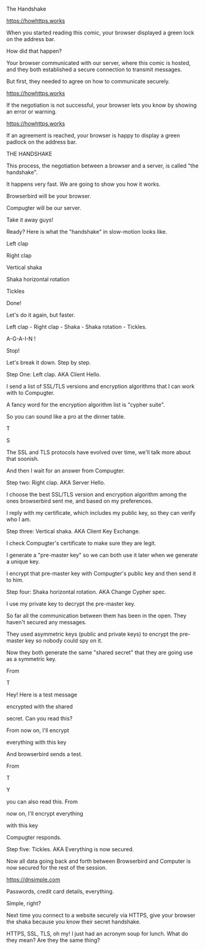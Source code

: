 
The Handshake


https://howhttps.works


When you started reading this comic, your browser displayed a green lock on the address bar.


How did that happen?


Your browser communicated with our server, where this comic is hosted, and they both established a secure connection to transmit messages.


But first, they needed to agree on how to communicate securely.


https://howhttps.works


If the negotiation is not successful, your browser lets you know by showing an error or warning.


https://howhttps.works


If an agreement is reached, your browser is happy to display a green padlock on the address bar.


THE HANDSHAKE


This process, the negotiation between a browser and a server, is called "the handshake".


It happens very fast. We are going to show you how it works.


Browserbird will be your browser.


Compugter will be our server.


Take it away guys!


Ready? Here is what the "handshake" in slow-motion looks like.


Left clap


Right clap


Vertical shaka


Shaka horizontal rotation


Tickles


Done!


Let's do it again, but faster.


Left clap - Right clap - Shaka - Shaka rotation - Tickles.


A-G-A-I-N !


Stop!


Let's break it down. Step by step.


Step One: Left clap. AKA Client Hello.


I send a list of SSL/TLS versions and encryption algorithms that I can work with to Compugter.


A fancy word for the encryption algorithm list is "cypher suite".


So you can sound like a pro at the dinner table.


T


S


The SSL and TLS protocols have evolved over time, we'll talk more about that soonish.


And then I wait for an answer from Compugter.


Step two: Right clap. AKA Server Hello.


I choose the best SSL/TLS version and encryption algorithm among the ones browserbird sent me, and based on my preferences.


I reply with my certificate, which includes my public key, so they can verify who I am.


Step three: Vertical shaka. AKA Client Key Exchange.


I check Compugter's certificate to make sure they are legit.


I generate a "pre-master key" so we can both use it later when we generate a unique key.


I encrypt that pre-master key with Compugter's public key and then send it to him.


Step four: Shaka horizontal rotation. AKA Change Cypher spec.


I use my private key to decrypt the pre-master key.


So far all the communication between them has been in the open. They haven't secured any messages.


They used asymmetric keys (public and private keys) to encrypt the pre-master key so nobody could spy on it.


Now they both generate the same "shared secret" that they are going use as a symmetric key.


From


T


Hey! Here is a test message


encrypted with the shared


secret. Can you read this?


From now on, I'll encrypt


everything with this key


And browserbird sends a test.


From


T


Y


you can also read this. From


now on, I'll encrypt everything


with this key


Compugter responds.


Step five: Tickles. AKA Everything is now secured.


Now all data going back and forth between Browserbird and Computer is now secured for the rest of the session.


https://dnsimple.com


Passwords, credit card details, everything.


Simple, right?


Next time you connect to a website securely via HTTPS, give your browser the shaka because you know their secret handshake.


HTTPS, SSL, TLS, oh my! I just had an acronym soup for lunch. What do they mean? Are they the same thing?
